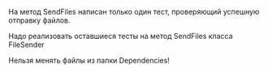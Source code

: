 На метод SendFiles написан только один тест, проверяющий успешную отправку файлов.

Надо реализовать оставшиеся тесты на метод SendFiles класса FileSender

Нельзя менять файлы из папки Dependencies!
